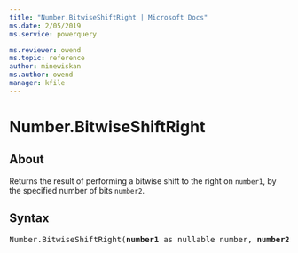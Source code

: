 ```yaml
---
title: "Number.BitwiseShiftRight | Microsoft Docs"
ms.date: 2/05/2019
ms.service: powerquery

ms.reviewer: owend
ms.topic: reference
author: minewiskan
ms.author: owend
manager: kfile
---
```

# Number.BitwiseShiftRight

  
## About  

Returns the result of performing a bitwise shift to the right on <code>number1</code>, by the specified number of bits <code>number2</code>.
  
## Syntax

<pre>
Number.BitwiseShiftRight(<b>number1</b> as nullable number, <b>number2</b> as nullable number) as nullable number
</pre>
  

